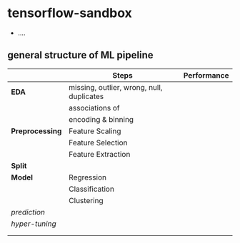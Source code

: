 # tensorflow-sandbox

- ....


## general structure of ML pipeline

|                   | **Steps**                                 | Performance  |
|-------------------|-------------------------------------------|--------------|
| **EDA**           | missing, outlier, wrong, null, duplicates |              |
|                   | associations of                           |              |
|                   | encoding & binning                        |              |
| **Preprocessing** | Feature Scaling                           |              |
|                   | Feature Selection                         |              |
|                   | Feature Extraction                        |              |
| **Split**         |                                           |              |
| **Model**         | Regression                                |              |
|                   | Classification                            |              |
|                   | Clustering                                |              |
| _prediction_      |                                           |              |
| _hyper-tuning_    |                                           |              |
|                   |                                           |              |
|                   |                                           |              |

